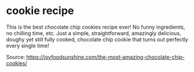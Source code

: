 # cookie recipe
This is the best chocolate chip cookies recipe ever! No funny ingredients, no chilling time, etc. Just a simple, straightforward, amazingly delicious, doughy yet still fully cooked, chocolate chip cookie that turns out perfectly every single time! 

Source: https://joyfoodsunshine.com/the-most-amazing-chocolate-chip-cookies/
